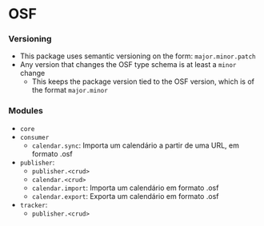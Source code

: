 # OSF

### Versioning

- This package uses semantic versioning on the form: `major.minor.patch`
- Any version that changes the OSF type schema is at least a `minor` change
    - This keeps the package version tied to the OSF version, which is of the format `major.minor`

### Modules

- `core`
- `consumer`
    - `calendar.sync`: Importa um calendário a partir de uma URL, em formato .osf
- `publisher`:
    - `publisher.<crud>` 
    - `calendar.<crud>`
    - `calendar.import`: Importa um calendário em formato .osf
    - `calendar.export`: Exporta um calendário em formato .osf
- `tracker`:
    - `publisher.<crud>`

